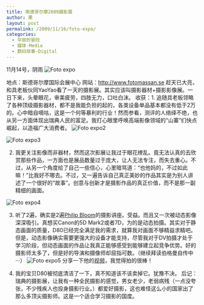 ```yaml
---
title: 斯德哥尔摩2009摄影展
author: 果
layout: post
permalink: /2009/11/16/foto-expo/
categories:
  - 华丽的冒险
  - 媒体·Media
  - 数码琐事-Digital
---
```

11月14号，阴雨
![Foto expo](http://lh3.ggpht.com/_8QVjn5bCEU4/SwE5_LtdOTI/AAAAAAAAa6w/2W0zMAVRo2o/s400/DSC_0786.jpg)

地点：斯德哥尔摩国际会展中心
网站：http://www.fotomassan.se
趁天已大亮，和具老板伙同YaoYao看了一天的摄影展。其实应该叫摄影器材+摄影影像展。一日下来，头晕眼花，审美疲劳，四肢无力，口吐白沫。
收获：1. 追随具老板领略了各种顶级摄影器材，都不是我能负担的起的，各类设备单品基本都没有低于2万的。心中暗自嘀咕，这是一个何等暴利的行业！然而参看，测评的人络绎不绝，也从另一方面体现出瑞典人民的富足。我打心眼里呼唤高端影像领域的“山寨”们快点崛起，以造福广大消费者。
![Foto expo2](http://lh3.ggpht.com/_8QVjn5bCEU4/SwE6Aw5yS5I/AAAAAAAAa60/2Ey6EA8Zuso/s400/DSC_0785.jpg)

![Foto expo3](http://lh6.ggpht.com/_8QVjn5bCEU4/SwE6EfTfMfI/AAAAAAAAa68/2rwcftS4oUA/s400/DSC_0800.jpg)

2. 我更关注影像而非器材，然而这次影展让我过于眼花缭乱。竟无法认真的去欣赏那些作品，一方面也是展品数量过于庞大，让人无法专注，而失去重心。不过，从另一个角度给了自己一些信心，心里暗骂道：“也他妈的，不过如此嘛！”比我好不哪去。不过，又一遍告诉自己真正美妙的作品其实是为别人讲述了一个很好的“故事”。创意与创新才是摄影作品的真正价值，而不是那一副精细的画面。

![Foto expo4](http://lh5.ggpht.com/_8QVjn5bCEU4/SwE6DAFfc_I/AAAAAAAAa64/_sDKCAekc8E/s400/DSC_0791.jpg)

3. 听了2遍，确实是2遍[Philip Bloom](http://philipbloom.co.uk/)的摄影讲座。受益。而且又一次被动态影像深深吸引。真想买Canon的5D Mark2或者7D，为的是动态拍摄。其实对于静态画面的质量，D80已经完全满足我的需求，就算我对画面不够精益求精吧。但是，动态影像确实需要更强大的设备才能支持，尽管我对于DV拍摄才处于学习阶段，但动态画面的作品让我真正能够感受到能够建立起竞争优势。好的摄影师太多了，但是好的导演和摄像师却屈指可数。（继续拜读伯格曼自传中···）
![Foto expo5](http://lh5.ggpht.com/_8QVjn5bCEU4/SwE6HobZAPI/AAAAAAAAa7E/qwiJkO3i9vk/s400/DSC_0808.jpg)
分享一下他的[视频](http://vimeo.com/7412515)，我觉得拍的很棒！

4. 我的宝贝D80被彻底清洁了一下，真不知道该不该卖掉它。犹豫不决。
后记：瑞典的摄影展，让我有一种全民摄影的感觉，男女老少，老弱病残（一点没夸张，不少残疾人也投身摄影行业。）都爱好摄影，这也难怪这么小的国家出了那么多顶尖摄影师。这是一个适合学习摄影的国度。